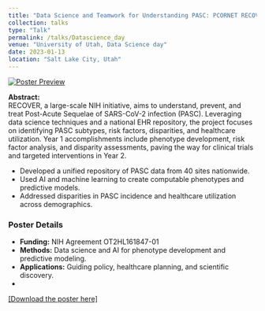 ```yaml
---
title: "Data Science and Teamwork for Understanding PASC: PCORNET RECOVER EHR"
collection: talks
type: "Talk"
permalink: /talks/Datascience_day
venue: "University of Utah, Data Science day"
date: 2023-01-13
location: "Salt Lake City, Utah"
---
```


[![Poster Preview](/images/DataScienceDat2023.jpg)](/talks/Datascience_day)

**Abstract:**  
RECOVER, a large-scale NIH initiative, aims to understand, prevent, and treat Post-Acute Sequelae of SARS-CoV-2 infection (PASC). Leveraging data science techniques and a national EHR repository, the project focuses on identifying PASC subtypes, risk factors, disparities, and healthcare utilization. Year 1 accomplishments include phenotype development, risk factor analysis, and disparity assessments, paving the way for clinical trials and targeted interventions in Year 2.

- Developed a unified repository of PASC data from 40 sites nationwide.
- Used AI and machine learning to create computable phenotypes and predictive models.
- Addressed disparities in PASC incidence and healthcare utilization across demographics.

### Poster Details
- **Funding:** NIH Agreement OT2HL161847-01  
- **Methods:** Data science and AI for phenotype development and predictive modeling.  
- **Applications:** Guiding policy, healthcare planning, and scientific discovery.
- 
[[Download the poster here]](/files/DataScienceDay2023.pdf)
